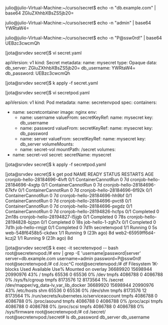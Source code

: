 
julio@julio-Virtual-Machine:~/curso/secret$ echo -n "db.example.com" | base64
ZGIuZXhhbXBsZS5jb20=

julio@julio-Virtual-Machine:~/curso/secret$ echo -n "admin" | base64
YWRtaW4=

julio@julio-Virtual-Machine:~/curso/secret$ echo -n "P@ssw0rd!" | base64
UEBzc3cwcmQh


[jota@srvdev secret]$ vi secret.yaml

apiVersion: v1
kind: Secret
metadata:
  name: mysecret
type: Opaque
data:
  db_server: ZGIuZXhhbXBsZS5jb20=
  db_username: YWRtaW4=
  db_password: UEBzc3cwcmQh


[jota@srvdev secret]$ k apply -f secret.yaml 



[jota@srvdev secret]$ vi secretpod.yaml

apiVersion: v1
kind: Pod
metadata:
  name: secretenvpod
spec:
  containers:
  - name: secretcontainer
    image: nginx
    env:
      - name: username
        valueFrom:
          secretKeyRef:
            name: mysecret
            key: db_username
      - name: password
        valueFrom:
          secretKeyRef:
            name: mysecret
            key: db_password
      - name: server
        valueFrom:
          secretKeyRef:
            name: mysecret
            key: db_server
    volumeMounts:
    - name: secret-vol
      mountPath: /secret
  volumes:
  - name: secret-vol
    secret:
      secretName: mysecret


[jota@srvdev secret]$ k apply -f secretpod.yaml 


[jota@srvdev secret]$ k get pod
NAME                           READY   STATUS               RESTARTS      AGE
cronjob-hello-28184696-4lvft   0/1     ContainerCannotRun   0             7d
cronjob-hello-28184696-4xgtp   0/1     ContainerCannotRun   0             7d
cronjob-hello-28184696-67kfv   0/1     ContainerCannotRun   0             7d
cronjob-hello-28184696-6f92k   0/1     ContainerCannotRun   0             7d
cronjob-hello-28184696-hh9bf   0/1     ContainerCannotRun   0             7d
cronjob-hello-28184696-pvct8   0/1     ContainerCannotRun   0             7d
cronjob-hello-28184696-pxgdz   0/1     ContainerCannotRun   0             7d
cronjob-hello-28194826-hcfps   0/1     Completed            0             2m18s
cronjob-hello-28194827-l5jgb   0/1     Completed            0             78s
cronjob-hello-28194828-bjzpn   0/1     Completed            0             18s
job-hello-1-zgh7x              0/1     Completed            0             7d1h
job-hello-rmjgt                0/1     Completed            0             7d1h
secretenvpod                   1/1     Running              0             5s
web-548f6458b5-ckdwx           1/1     Running              9 (23h ago)   8d
web2-65959ff6d4-kczj2          1/1     Running              9 (23h ago)   8d

[jota@srvdev secret]$ k exec -it secretenvpod -- bash
root@secretenvpod:/# env | grep -E 'username|password|server'
server=db.example.com
username=admin
password=P@ssw0rd!
root@secretenvpod:/# cd /coc^C
root@secretenvpod:/# df
Filesystem                            1K-blocks     Used Available Use% Mounted on
overlay                                36689920 15698944  20990976  43% /
tmpfs                                     65536        0     65536   0% /dev
tmpfs                                   4086788        0   4086788   0% /sys/fs/cgroup
tmpfs                                   8173576       12   8173564   1% /secret
/dev/mapper/vg_data-lv_var_lib_docker  36689920 15698944  20990976  43% /etc/hosts
shm                                       65536        0     65536   0% /dev/shm
tmpfs                                   8173576       12   8173564   1% /run/secrets/kubernetes.io/serviceaccount
tmpfs                                   4086788        0   4086788   0% /proc/asound
tmpfs                                   4086788        0   4086788   0% /proc/acpi
tmpfs                                   4086788        0   4086788   0% /proc/scsi
tmpfs                                   4086788        0   4086788   0% /sys/firmware
root@secretenvpod:/# cd /secret/
root@secretenvpod:/secret# ls
db_password  db_server	db_username
